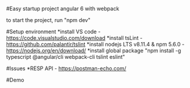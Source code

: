 #Easy startup project angular 6 with webpack 

to start the project, run "npm dev"

#Setup environment
*install VS code - https://code.visualstudio.com/download
*install tsLint - https://github.com/palantir/tslint
*install nodejs LTS v8.11.4 & npm 5.6.0 - https://nodejs.org/en/download/
*install global package "npm install -g typescript @angular/cli webpack-cli tslint eslint"

#Issues
*RESP API - https://postman-echo.com/

#Demo